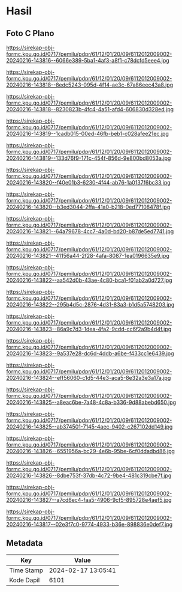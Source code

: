 # Hasil

## Foto C Plano

https://sirekap-obj-formc.kpu.go.id/0717/pemilu/pdpr/61/12/01/20/09/6112012009002-20240216-143816--6066e389-5ba1-4af3-a8f1-c78dcfd5eee4.jpg

https://sirekap-obj-formc.kpu.go.id/0717/pemilu/pdpr/61/12/01/20/09/6112012009002-20240216-143818--8edc5243-095d-4f14-ae3c-67a86eec43a8.jpg

https://sirekap-obj-formc.kpu.go.id/0717/pemilu/pdpr/61/12/01/20/09/6112012009002-20240216-143818--8230823b-4fc4-4a51-afd4-606830d328ed.jpg

https://sirekap-obj-formc.kpu.go.id/0717/pemilu/pdpr/61/12/01/20/09/6112012009002-20240216-143819--1cadb015-00ed-46fb-beb1-c028afee21ec.jpg

https://sirekap-obj-formc.kpu.go.id/0717/pemilu/pdpr/61/12/01/20/09/6112012009002-20240216-143819--133d76f9-171c-454f-856d-9e800bd8053a.jpg

https://sirekap-obj-formc.kpu.go.id/0717/pemilu/pdpr/61/12/01/20/09/6112012009002-20240216-143820--f40e01b3-6230-4f44-ab76-1a0137f6bc33.jpg

https://sirekap-obj-formc.kpu.go.id/0717/pemilu/pdpr/61/12/01/20/09/6112012009002-20240216-143820--b3ed3044-2ffa-41a0-b218-0ed77108478f.jpg

https://sirekap-obj-formc.kpu.go.id/0717/pemilu/pdpr/61/12/01/20/09/6112012009002-20240216-143821--64a79678-4cc7-4a0d-bd20-b87de5ed7741.jpg

https://sirekap-obj-formc.kpu.go.id/0717/pemilu/pdpr/61/12/01/20/09/6112012009002-20240216-143821--41156a44-2f28-4afa-8087-1ea0196635e9.jpg

https://sirekap-obj-formc.kpu.go.id/0717/pemilu/pdpr/61/12/01/20/09/6112012009002-20240216-143822--aa542d0b-43ae-4c80-bca1-f01ab2a0d727.jpg

https://sirekap-obj-formc.kpu.go.id/0717/pemilu/pdpr/61/12/01/20/09/6112012009002-20240216-143822--295b4d5c-2876-4d31-83a3-b1d5a5748203.jpg

https://sirekap-obj-formc.kpu.go.id/0717/pemilu/pdpr/61/12/01/20/09/6112012009002-20240216-143823--86a9c7d3-1dea-4fa2-9cdd-cc6f2a9b4d4f.jpg

https://sirekap-obj-formc.kpu.go.id/0717/pemilu/pdpr/61/12/01/20/09/6112012009002-20240216-143823--9a537e28-dc6d-4ddb-a6be-f433cc1e6439.jpg

https://sirekap-obj-formc.kpu.go.id/0717/pemilu/pdpr/61/12/01/20/09/6112012009002-20240216-143824--eff56060-c1d5-44e3-aca5-8e32a3e3a17a.jpg

https://sirekap-obj-formc.kpu.go.id/0717/pemilu/pdpr/61/12/01/20/09/6112012009002-20240216-143825--a8eac6be-7a48-4c8a-b336-9d88abebd650.jpg

https://sirekap-obj-formc.kpu.go.id/0717/pemilu/pdpr/61/12/01/20/09/6112012009002-20240216-143825--ab374501-7145-4aec-9402-c267102dd149.jpg

https://sirekap-obj-formc.kpu.go.id/0717/pemilu/pdpr/61/12/01/20/09/6112012009002-20240216-143826--6551956a-bc29-4e6b-95be-6cf0ddadbd86.jpg

https://sirekap-obj-formc.kpu.go.id/0717/pemilu/pdpr/61/12/01/20/09/6112012009002-20240216-143826--8dbe753f-37db-4c72-9be4-481c319cbe7f.jpg

https://sirekap-obj-formc.kpu.go.id/0717/pemilu/pdpr/61/12/01/20/09/6112012009002-20240216-143827--a7cd6ec4-faa5-4906-9cf5-895728e4aef5.jpg

https://sirekap-obj-formc.kpu.go.id/0717/pemilu/pdpr/61/12/01/20/09/6112012009002-20240216-143817--02e3f7c0-9774-4933-b36e-898836e0def7.jpg


## Metadata

| Key        | Value               |
| ---------- | ------------------- |
| Time Stamp | 2024-02-17 13:05:41 |
| Kode Dapil | 6101                |



